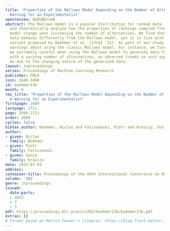 ```yaml
---
title: 'Properties of the Mallows Model Depending on the Number of Alternatives: A
  Warning for an Experimentalist'
openreview: QwDUBbrvmB
abstract: The Mallows model is a popular distribution for ranked data. We empirically
  and theoretically analyze how the properties of rankings sampled from the Mallows
  model change when increasing the number of alternatives. We find that real-world
  data behaves differently from the Mallows model, yet is in line with its recent
  variant proposed by Boehmer et al. [IJCAI ’21]. As part of our study, we issue several
  warnings about using the classic Mallows model. For instance, we find that one should
  be extremely careful when using the Mallows model to generate data for experiments
  with a varying number of alternatives, as observed trends in such experiments might
  be due to the changing nature of the generated data.
layout: inproceedings
series: Proceedings of Machine Learning Research
publisher: PMLR
issn: 2640-3498
id: boehmer23b
month: 0
tex_title: 'Properties of the Mallows Model Depending on the Number of Alternatives:
  A Warning for an Experimentalist'
firstpage: 2689
lastpage: 2711
page: 2689-2711
order: 2689
cycles: false
bibtex_author: Boehmer, Niclas and Faliszewski, Piotr and Kraiczy, Sonja
author:
- given: Niclas
  family: Boehmer
- given: Piotr
  family: Faliszewski
- given: Sonja
  family: Kraiczy
date: 2023-07-03
address: 
container-title: Proceedings of the 40th International Conference on Machine Learning
volume: '202'
genre: inproceedings
issued:
  date-parts:
  - 2023
  - 7
  - 3
pdf: https://proceedings.mlr.press/v202/boehmer23b/boehmer23b.pdf
extras: []
# Format based on Martin Fenner's citeproc: https://blog.front-matter.io/posts/citeproc-yaml-for-bibliographies/
---
```

